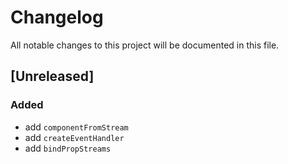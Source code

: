 # Changelog

All notable changes to this project will be documented in this file.

## [Unreleased]

### Added

- add `componentFromStream`
- add `createEventHandler`
- add `bindPropStreams`
